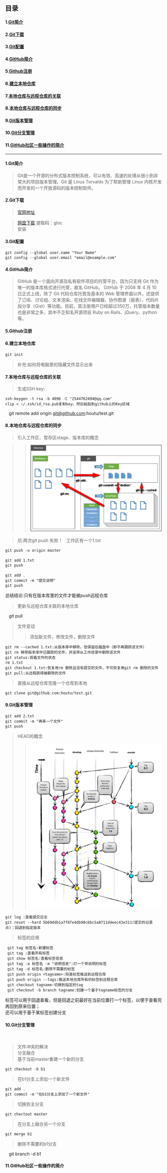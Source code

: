 ## 目录
#### 1.[Git简介](#1)
#### 2.[Git下载](#2)
#### 3.[Git配置](#3)
#### 4.[GitHub简介](#4)
#### 5.[Github注册](#5)
#### 6.[建立本地仓库](#6)
#### 7.[本地仓库与远程仓库的关联](#7)
#### 8.[本地仓库与远程仓库的同步](#8)
#### 9.[Git版本管理](#9)
#### 10.[Git分支管理](#10)
#### 11.[GitHub社区一些操作的简介](#11)
---------------------------------------
<h4 id=1>1.Git简介</h4>

>Git是一个开源的分布式版本控制系统，可以有效、高速的处理从很小到非常大的项目版本管理。Git 是 Linus Torvalds 为了帮助管理 Linux 内核开发而开发的一个开放源码的版本控制软件。  

<h4 id=2>2.Git下载</h4>

>[官网地址](https://git-scm.com/downloads)  

>[网盘下载](http://pan.baidu.com/s/1i5n1EMp) 提取码：gloc  
安装

<h4 id=3>3.Git配置</h4>  

    git config --global user.name "Your Name"  
    git config --global user.email "email@example.com"

<h4 id=4>4.GitHub简介</h4>  

>GitHub 是一个面向开源及私有软件项目的托管平台，因为只支持 Git 作为唯一的版本库格式进行托管，故名 GitHub。
GitHub 于 2008 年 4 月 10 日正式上线，除了 Git 代码仓库托管及基本的 Web 管理界面以外，还提供了订阅、讨论组、文本渲染、在线文件编辑器、协作图谱（报表）、代码片段分享（Gist）等功能。目前，其注册用户已经超过350万，托管版本数量也是非常之多，其中不乏知名开源项目 Ruby on Rails、jQuery、python 等。

<h4 id=5>5.Github注册</h4>

<h4 id=6>6.建立本地仓库</h4> 

    git init  

>补充:如何将电脑里的隐藏文件显示出来

<h4 id=7>7.本地仓库与远程仓库的关联</h4>  

>生成SSH key:

    ssh-keygen -t rsa -b 4096 -C "2544762494@qq.com"  
    clip < ~/.ssh/id_rsa.pub复制key，然后粘贴到github上的Key区域
    git remote add origin git@github.com:houtu/test.git

<h4 id=8>8.本地仓库与远程仓库的同步</h4>  

>引入工作区、暂存区stage、版本库的概念

>>![仓库概念图](repository.png)

>坑:两次git push 失败！  
工作区有一个1.txt

    git push -u origin master

    git add 1.txt
    git push

    git add .
    git commit -m "提交说明"  
    git push
    
总结结论:只有在版本库里的文件才能被push远程仓库

>更新与远程仓库关联的本地仓库

    git pull

>文件变动  
>>添加新文件，修改文件，删除文件

    git rm --cached 1.txt:从版本库中移除，但保留在磁盘中（即不再跟踪该文件）  
    git rm 移除版本库中已跟踪的文件，并连带从工作目录中删除该文件  
    git status:观看文件的状态    
    rm 1.txt  
    git checkout 1.txt:恢复用rm 删除且没有提交的文件，不可恢复用git rm 删除的文件  
    git pull:从远程获得被删除的文件

>直接从远程仓库克隆一个仓库到本地

    git clone git@github.com:houtu/test.git
<h4 id=9>9.Git版本管理</h4>

    git add 2.txt  
    git commit -m "再来一个文件"  
    git push
    
>HEAD的概念
>>![分支、HEAD概念图](branch.png)

    git log :查看提交日志  
    git reset --hard 5b69ddb1a7f8fe4db98c6bc5a8711d4eec43e311(提交的记录点)：回退到指定版本
     
>标签的应用
    
     git tag 标签名:新建标签
     git tag :查看所有标签  
     git show 标签名:查看标签信息  
     git tag -a 标签名 -m "说明信息":打一个带说明的标签  
     git tag -d 标签名:删除不需要的标签  
     git push origin <tagname>:将某标签推送到远程仓库  
     git push origin --tags:推送本地仓库所有的标签到远程仓库
     git checkout tagname:切换到指定的tag
     git checkout -b branch tagname:创建一个基于tagname标签的分支

 标签可以用于回退查看，但是回退之前最好在当前位置打一个标签，以便于查看完再回到原来位置；  
 还可以用于基于某标签创建分支
   
  
<h4 id=10>10.Git分支管理</h4>  

>文件冲突的解决  
>分支融合  
>基于当前master重建一个新的分支

    git checkout -b b1
    
>在b1分支上添加一个新文件

    git add .  
    git commit -m "在b1分支上添加了一个新文件"
    
>切换到主分支

    git chectout master
    
>在分支上融合另一个分支

    git merge b1
    
>删除不需要的b1分支

    git branch -d b1
    
<h4 id=11>11.GitHub社区一些操作的简介</h4>
